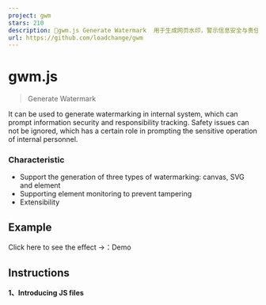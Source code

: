 ```yaml
---
project: gwm
stars: 210
description: 🍭gwm.js Generate Watermark  用于生成网页水印，警示信息安全与责任追踪。
url: https://github.com/loadchange/gwm
---
```


gwm.js
======

> Generate Watermark

It can be used to generate watermarking in internal system, which can prompt information security and responsibility tracking. Safety issues can not be ignored, which has a certain role in prompting the sensitive operation of internal personnel.

### Characteristic

-   Support the generation of three types of watermarking: canvas, SVG and element
-   Supporting element monitoring to prevent tampering
-   Extensibility

Example
-------

Click here to see the effect →：Demo

Instructions
------------

**1、Introducing JS files**

<script src\="../js/gwm.js"\></script\>

Or install with NPM

```
npm install gwm
```

**2、Building watermark**

```
gwm.creation()
```

Parameter
---------

Parameter

Default value

Explain

txt

date 内部资料 请勿外传

Watermarking text content

width

158

Watermark Canvas Width

height

100

Watermark canvas height

x

0

Watermarking coordinate X

y

50

Watermarking coordinate y

font

'microsoft yahe'

Setting Watermark Font

fontSize

12

Watermark font size

color

#000

Watermark font color

alpha

0.1

Watermark font transparency

angle

\-15

Watermarking Text Tilt Angle

mode

canvas

Optional parameters\[canvas, svg, element\]

watch

true

Monitoring whether watermarking elements have been tampered with  
Tampering triggers redrawing

css

null

Setting Watermark Element Styles

destroy

false

If \`true\`, prevents multiple calls to \`creation\` to protect against tampering

container

body

Pass in a package container, which can be a \`string\` Type selector, or a DOM object, defaults to body

count

null

Optional parameter, used to directly set the number of watermarks generated

Custom Font Example
-------------------

To use a custom font, you can specify the desired font through the `font` parameter when creating the watermark. For example, to change the font to `Arial`, you can do it like this:

gwm.creation({
  font: 'Arial'
})

Method
------

Method

Explain

gwm.creation

Create a watermarking.

gwm.observing

Manually open the observer, when the watermarking element is tampered with, re-render the watermarking element.

gwm.cancel

Cancel the observer, the watermark can be hidden or deleted.

Development Guide
-----------------

### Requirements

-   Node.js >= 20.0.0
-   npm >= 9.0.0

### Installation

# Clone the repository
git clone https://github.com/loadchange/gwm.git
cd gwm

# Install dependencies
npm install

### Development

# Start development server with hot reload
npm run dev

### Testing

# Run tests
npm test

# Run tests with coverage
npm run test:coverage

# Run tests in watch mode
npm run test:watch

### Building

# Build for production (includes type declarations)
npm run build

构建将使用 Vite 完成，产物和类型声明均输出到 dist 目录。

### Documentation

# Generate documentation
npm run deploy-docs

Contributing
------------

Please read CONTRIBUTING.md for details on our code of conduct, and the process for submitting pull requests to us.

License
-------

This project is licensed under the MIT License - see the LICENSE file for details.
